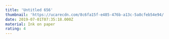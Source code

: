 ```yaml
---
title: 'Untitled 656'
thumbnail: 'https://ucarecdn.com/8c6fa15f-e485-476b-a13c-5a8cfeb54e94/'
date: 2019-07-01T07:35:18.000Z
material: Ink on paper
rating: 4
---
```

